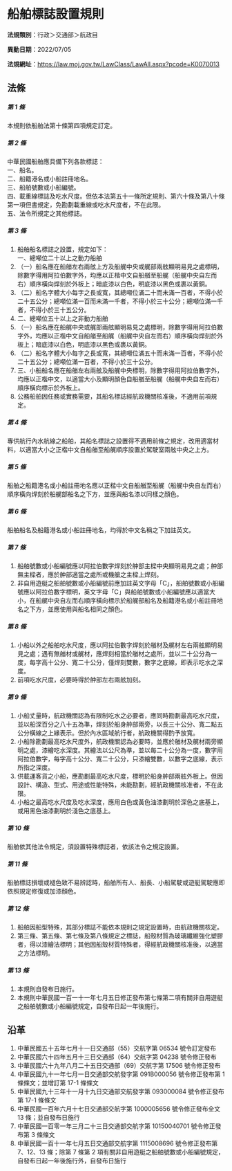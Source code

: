 # 船舶標誌設置規則


**法規類別**：行政＞交通部＞航政目

**異動日期**：2022/07/05  

**法規網址**：https://law.moj.gov.tw/LawClass/LawAll.aspx?pcode=K0070013



## 法條
##### 第 1 條
本規則依船舶法第十條第四項規定訂定。

##### 第 2 條
中華民國船舶應具備下列各款標誌：  
一、船名。  
二、船籍港名或小船註冊地名。  
三、船舶號數或小船編號。  
四、載重線標誌及吃水尺度。但依本法第五十一條所定規則、第六十條及第八十條第一項但書規定，免勘劃載重線或吃水尺度者，不在此限。  
五、法令所規定之其他標誌。

##### 第 3 條
1. 船舶船名標誌之設置，規定如下：  
一、總噸位二十以上之動力船舶
1. （一）船名應在船艏左右兩舷上方及船艉中央或艉部兩舷顯明易見之處標明，除數字得用阿拉伯數字外，均應以正楷中文自船艏至船艉（船艉中央自左而右）順序橫向焊刻於外板上；暗底漆以白色，明底漆以黑色或裹以黃銅。
1. （二）船名字體大小每字之長或寬，其總噸位滿二十而未滿一百者，不得小於二十五公分；總噸位滿一百而未滿一千者，不得小於三十公分；總噸位滿一千者，不得小於三十五公分。
1. 二、總噸位五十以上之非動力船舶
1. （一）船名應在船艉中央或艉部兩舷顯明易見之處標明，除數字得用阿拉伯數字外，均應以正楷中文自船艏至船艉（船艉中央自左而右）順序橫向焊刻於外板上；暗底漆以白色，明底漆以黑色或裹以黃銅。
1. （二）船名字體大小每字之長或寬，其總噸位滿五十而未滿一百者，不得小於二十五公分；總噸位滿一百者，不得小於三十公分。
1. 三、小船船名應在船艏左右兩舷及船艉中央標明，除數字得用阿拉伯數字外，均應以正楷中文，以適當大小及顯明顏色自船艏至船艉（船艉中央自左而右）順序橫向標示於外板上。
1. 公務船舶因任務或實務需要，其船名標誌經航政機關核准後，不適用前項規定。

##### 第 4 條
專供航行內水航線之船舶，其船名標誌之設置得不適用前條之規定，改用適當材料，以適當大小之正楷中文自船艏至船艉順序設置於駕駛室兩舷中央之上方。

##### 第 5 條
船舶之船籍港名或小船註冊地名應以正楷中文自船艏至船艉（船艉中央自左而右）順序橫向焊刻於船艉部船名之下方，並應與船名漆以同樣之顏色。

##### 第 6 條
船舶船名及船籍港名或小船註冊地名，均得於中文名稱之下加註英文。

##### 第 7 條
1. 船舶號數或小船編號應以阿拉伯數字焊刻於舯部主樑中央顯明易見之處；舯部無主樑者，應於舯部適當之處所或機艙之主樑上焊刻。
1. 非自用遊艇之船舶號數或小船編號前應加註英文字母「C」，船舶號數或小船編號應以阿拉伯數字標明，英文字母「C」與船舶號數或小船編號應以適當大小，在船艉中央自左而右順序橫向標示於船艉部船名及船籍港名或小船註冊地名之下方，並應使用與船名相同之顏色。

##### 第 8 條
1. 小船以外之船舶吃水尺度，應以阿拉伯數字焊刻於艏材及艉材左右兩舷顯明易見之處；遇有無艏材或艉材，應焊刻相當於艏材之處所，並以二十公分為一度，每字高十公分、寬二十公分，僅焊刻雙數，數字之底線，即表示吃水之深度。
1. 前項吃水尺度，必要時得於舯部左右兩舷加刻。

##### 第 9 條
1. 小船丈量時，航政機關認為有限制吃水之必要者，應同時勘劃最高吃水尺度，並以船深百分之八十五為準，焊刻於船身舯部兩旁，以長三十公分、寬二點五公分橫線之上緣表示。但於內水區域航行者，航政機關得酌予放寬。
1. 小船除勘劃最高吃水尺度外，航政機關認為必要時，並應於艏材及艉材兩旁顯明之處，漆繪吃水深度。其繪法以公尺為準，並以每二十公分為一度，數字用阿拉伯數字，每字高十公分、寬二十公分，只漆繪雙數，以數字之底線，表示所指之深度。
1. 供載運客貨之小船，應勘劃最高吃水尺度，標明於船身舯部兩舷外板上。但因設計、構造、型式、用途或性能特殊，未能勘劃，經航政機關核准者，不在此限。
1. 小船之最高吃水尺度及吃水深度，應用白色或黃色油漆劃明於深色之底基上，或用黑色油漆劃明於淺色之底基上。

##### 第 10 條
船舶依其他法令規定，須設置特殊標誌者，依該法令之規定設置。

##### 第 11 條
船舶標誌損壞或褪色致不易辨認時，船舶所有人、船長、小船駕駛或遊艇駕駛應即依照規定修復或加漆顏色。

##### 第 12 條
1. 船舶因船型特殊，其部分標誌不能依本規則之規定設置時，由航政機關核定。
1. 第三條、第五條、第七條及第八條規定之標誌，船殼材質為玻璃纖維強化塑膠者，得以漆繪法標明；其他因船殼材質特殊者，得經航政機關核准後，以適當之方法標明。

##### 第 13 條
1. 本規則自發布日施行。
1. 本規則中華民國一百一十一年七月五日修正發布第七條第二項有關非自用遊艇之船舶號數或小船編號規定，自發布日起一年後施行。

## 沿革
1. 中華民國五十五年七月十一日交通部（55）交航字第 06534  號令訂定發布
1. 中華民國六十四年五月十三日交通部（64）交航字第 04238  號令修正發布
1. 中華民國六十九年八月二十五日交通部（69）交航字第 17506  號令修正發布
1. 中華民國九十一年七月一日交通部交航發字第 091B000056 號令修正發布第 1  條條文；並增訂第 17-1 條條文
1. 中華民國九十三年十一月十九日交通部交航發字第 093000084  號令修正發布第 17-1 條條文
1. 中華民國一百年六月十七日交通部交航字第 1000005656 號令修正發布全文 13 條；並自發布日施行
1. 中華民國一百零一年三月二十三日交通部交航字第 10150040701  號令修正發布第 3  條條文
1. 中華民國一百十一年七月五日交通部交航字第 1115008696 號令修正發布第 7、12、13  條；除第 7  條第 2  項有關非自用遊艇之船舶號數或小船編號規定，自發布日起一年後施行外，自發布日施行
